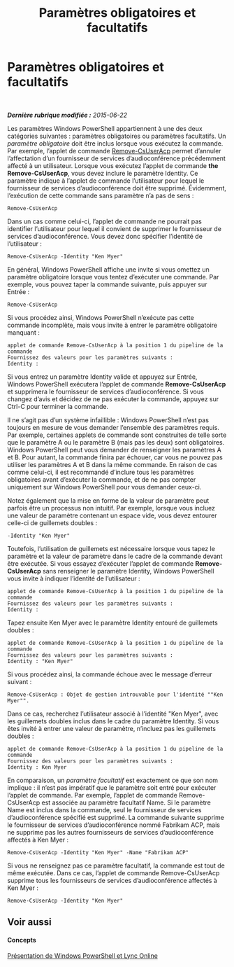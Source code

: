 ﻿---
title: Paramètres obligatoires et facultatifs
TOCTitle: Paramètres obligatoires et facultatifs
ms:assetid: e766362f-e2e9-4598-a595-fdf5eedd9ad6
ms:mtpsurl: https://technet.microsoft.com/fr-fr/library/Dn362851(v=OCS.15)
ms:contentKeyID: 56269667
ms.date: 06/01/2017
mtps_version: v=OCS.15
ms.translationtype: HT
---

# Paramètres obligatoires et facultatifs

 

_**Dernière rubrique modifiée :** 2015-06-22_

Les paramètres Windows PowerShell appartiennent à une des deux catégories suivantes : paramètres obligatoires ou paramètres facultatifs. Un *paramètre obligatoire* doit être inclus lorsque vous exécutez la commande. Par exemple, l’applet de commande [Remove-CsUserAcp](remove-csuseracp.md) permet d’annuler l’affectation d’un fournisseur de services d’audioconférence précédemment affecté à un utilisateur. Lorsque vous exécutez l’applet de commande **the Remove-CsUserAcp**, vous devez inclure le paramètre Identity. Ce paramètre indique à l’applet de commande l’utilisateur pour lequel le fournisseur de services d’audioconférence doit être supprimé. Évidemment, l’exécution de cette commande sans paramètre n’a pas de sens :

    Remove-CsUserAcp

Dans un cas comme celui-ci, l’applet de commande ne pourrait pas identifier l’utilisateur pour lequel il convient de supprimer le fournisseur de services d’audioconférence. Vous devez donc spécifier l’identité de l’utilisateur :

    Remove-CsUserAcp -Identity "Ken Myer"

En général, Windows PowerShell affiche une invite si vous omettez un paramètre obligatoire lorsque vous tentez d’exécuter une commande. Par exemple, vous pouvez taper la commande suivante, puis appuyer sur Entrée :

    Remove-CsUserAcp

Si vous procédez ainsi, Windows PowerShell n’exécute pas cette commande incomplète, mais vous invite à entrer le paramètre obligatoire manquant :

    applet de commande Remove-CsUserAcp à la position 1 du pipeline de la commande
    Fournissez des valeurs pour les paramètres suivants :
    Identity :

Si vous entrez un paramètre Identity valide et appuyez sur Entrée, Windows PowerShell exécutera l’applet de commande **Remove-CsUserAcp** et supprimera le fournisseur de services d’audioconférence. Si vous changez d’avis et décidez de ne pas exécuter la commande, appuyez sur Ctrl-C pour terminer la commande.

Il ne s’agit pas d’un système infaillible : Windows PowerShell n’est pas toujours en mesure de vous demander l’ensemble des paramètres requis. Par exemple, certaines applets de commande sont construites de telle sorte que le paramètre A ou le paramètre B (mais pas les deux) sont obligatoires. Windows PowerShell peut vous demander de renseigner les paramètres A et B. Pour autant, la commande finira par échouer, car vous ne pouvez pas utiliser les paramètres A et B dans la même commande. En raison de cas comme celui-ci, il est recommandé d’inclure tous les paramètres obligatoires avant d’exécuter la commande, et de ne pas compter uniquement sur Windows PowerShell pour vous demander ceux-ci.

Notez également que la mise en forme de la valeur de paramètre peut parfois être un processus non intuitif. Par exemple, lorsque vous incluez une valeur de paramètre contenant un espace vide, vous devez entourer celle-ci de guillemets doubles :

    -Identity "Ken Myer"

Toutefois, l’utilisation de guillemets est nécessaire lorsque vous tapez le paramètre et la valeur de paramètre dans le cadre de la commande devant être exécutée. Si vous essayez d’exécuter l’applet de commande **Remove-CsUserAcp** sans renseigner le paramètre Identity, Windows PowerShell vous invite à indiquer l’identité de l’utilisateur :

    applet de commande Remove-CsUserAcp à la position 1 du pipeline de la commande
    Fournissez des valeurs pour les paramètres suivants :
    Identity :

Tapez ensuite Ken Myer avec le paramètre Identity entouré de guillemets doubles :

    applet de commande Remove-CsUserAcp à la position 1 du pipeline de la commande
    Fournissez des valeurs pour les paramètres suivants :
    Identity : "Ken Myer"

Si vous procédez ainsi, la commande échoue avec le message d’erreur suivant :

    Remove-CsUserAcp : Objet de gestion introuvable pour l'identité ""Ken Myer"".

Dans ce cas, recherchez l’utilisateur associé à l’identité "Ken Myer", avec les guillemets doubles inclus dans le cadre du paramètre Identity. Si vous êtes invité à entrer une valeur de paramètre, n’incluez pas les guillemets doubles :

    applet de commande Remove-CsUserAcp à la position 1 du pipeline de la commande
    Fournissez des valeurs pour les paramètres suivants :
    Identity : Ken Myer

En comparaison, un *paramètre facultatif* est exactement ce que son nom implique : il n’est pas impératif que le paramètre soit entré pour exécuter l’applet de commande. Par exemple, l’applet de commande Remove-CsUserAcp est associée au paramètre facultatif Name. Si le paramètre Name est inclus dans la commande, seul le fournisseur de services d’audioconférence spécifié est supprimé. La commande suivante supprime le fournisseur de services d’audioconférence nommé Fabrikam ACP, mais ne supprime pas les autres fournisseurs de services d’audioconférence affectés à Ken Myer :

    Remove-CsUserAcp -Identity "Ken Myer" -Name "Fabrikam ACP"

Si vous ne renseignez pas ce paramètre facultatif, la commande est tout de même exécutée. Dans ce cas, l’applet de commande Remove-CsUserAcp supprime tous les fournisseurs de services d’audioconférence affectés à Ken Myer :

    Remove-CsUserAcp -Identity "Ken Myer"

## Voir aussi

#### Concepts

[Présentation de Windows PowerShell et Lync Online](an-introduction-to-windows-powershell-and-skype-for-business-online.md)

